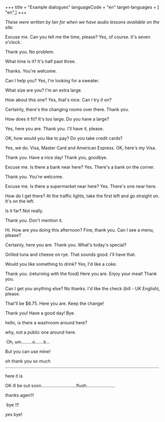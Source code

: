 +++
title = "Example dialogues"
languageCode = "en"
target-languages = [ "en",]
+++

*These were written by Ian for when we have audio lessons available on
the site.*

Excuse me. Can you tell me the time, please? Yes, of course. It's seven
o'clock.

Thank you. No problem.

What time is it? It's half past three.

Thanks. You're welcome.

Can I help you? Yes, I'm looking for a sweater.

What size are you? I'm an extra large.

How about this one? Yes, that's nice. Can I try it on?

Certainly, there's the changing rooms over there. Thank you.

How does it fit? It's too large. Do you have a large?

Yes, here you are. Thank you. I'll have it, please.

OK, how would you like to pay? Do you take credit cards?

Yes, we do. Visa, Master Card and American Express. OK, here's my Visa.

Thank you. Have a nice day\! Thank you, goodbye.

Excuse me. Is there a bank near here? Yes. There's a bank on the corner.

Thank you. You're welcome.

Excuse me. Is there a supermarket near here? Yes. There's one near here.

How do I get there? At the traffic lights, take the first left and go
straight on. It's on the left.

Is it far? Not really.

Thank you. Don't mention it.

Hi. How are you doing this afternoon? Fine, thank you. Can I see a menu,
please?

Certainly, here you are. Thank you. What's today's special?

Grilled tuna and cheese on rye. That sounds good. I'll have that.

Would you like something to drink? Yes, I'd like a coke.

Thank you. (returning with the food) Here you are. Enjoy your meal\!
Thank you.

Can I get you anything else? No thanks. I'd like the check (bill - UK
English), please.

That'll be $6.75. Here you are. Keep the change\!

Thank you\! Have a good day\! Bye.

hello, is there a washroom around here?

why, not a public one around here.

 Oh, um.........o.......k...

But you can use mine\!

oh thank you so much
...........................................................................................................................

here it is 

OK ill be out
soon............................flush.......................

thanks agen\!\!\!

 bye \!\!\!

yes bye\!
